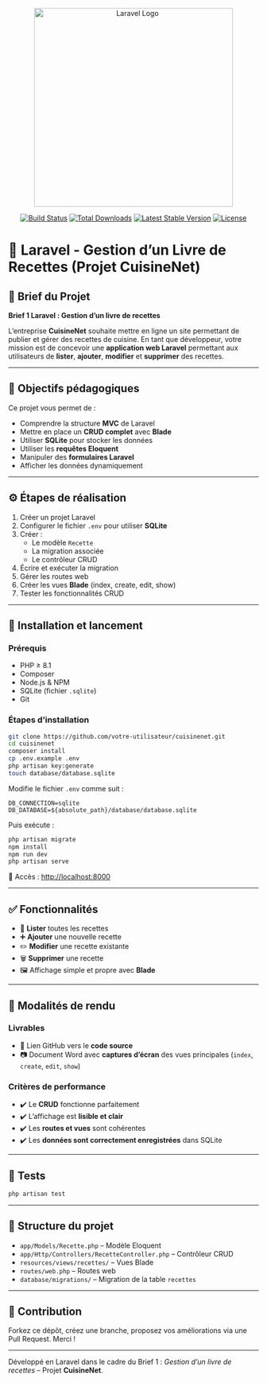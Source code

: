 <p align="center"><a href="https://laravel.com" target="_blank"><img src="https://raw.githubusercontent.com/laravel/art/master/logo-lockup/5%20SVG/2%20CMYK/1%20Full%20Color/laravel-logolockup-cmyk-red.svg" width="400" alt="Laravel Logo"></a></p>

<p align="center">
<a href="https://github.com/laravel/framework/actions"><img src="https://github.com/laravel/framework/workflows/tests/badge.svg" alt="Build Status"></a>
<a href="https://packagist.org/packages/laravel/framework"><img src="https://img.shields.io/packagist/dt/laravel/framework" alt="Total Downloads"></a>
<a href="https://packagist.org/packages/laravel/framework"><img src="https://img.shields.io/packagist/v/laravel/framework" alt="Latest Stable Version"></a>
<a href="https://packagist.org/packages/laravel/framework"><img src="https://img.shields.io/packagist/l/laravel/framework" alt="License"></a>
</p>

# 📖 Laravel - Gestion d’un Livre de Recettes (Projet CuisineNet)

## 📝 Brief du Projet

**Brief 1 Laravel : Gestion d’un livre de recettes**

L’entreprise **CuisineNet** souhaite mettre en ligne un site permettant de publier et gérer des recettes de cuisine. En tant que développeur, votre mission est de concevoir une **application web Laravel** permettant aux utilisateurs de **lister**, **ajouter**, **modifier** et **supprimer** des recettes.

---

## 🎯 Objectifs pédagogiques

Ce projet vous permet de :

- Comprendre la structure **MVC** de Laravel
- Mettre en place un **CRUD complet** avec **Blade**
- Utiliser **SQLite** pour stocker les données
- Utiliser les **requêtes Eloquent**
- Manipuler des **formulaires Laravel**
- Afficher les données dynamiquement

---

## ⚙️ Étapes de réalisation

1. Créer un projet Laravel
2. Configurer le fichier `.env` pour utiliser **SQLite**
3. Créer :
    - Le modèle `Recette`
    - La migration associée
    - Le contrôleur CRUD
4. Écrire et exécuter la migration
5. Gérer les routes web
6. Créer les vues **Blade** (index, create, edit, show)
7. Tester les fonctionnalités CRUD

---

## 🔧 Installation et lancement

### Prérequis

- PHP ≥ 8.1
- Composer
- Node.js & NPM
- SQLite (fichier `.sqlite`)
- Git

### Étapes d’installation

```bash
git clone https://github.com/votre-utilisateur/cuisinenet.git
cd cuisinenet
composer install
cp .env.example .env
php artisan key:generate
touch database/database.sqlite
```

Modifie le fichier `.env` comme suit :

```env
DB_CONNECTION=sqlite
DB_DATABASE=${absolute_path}/database/database.sqlite
```

Puis exécute :

```bash
php artisan migrate
npm install
npm run dev
php artisan serve
```

📍 Accès : [http://localhost:8000](http://localhost:8000)

---

## ✅ Fonctionnalités

- 🧾 **Lister** toutes les recettes
- ➕ **Ajouter** une nouvelle recette
- ✏️ **Modifier** une recette existante
- 🗑️ **Supprimer** une recette
- 🖼️ Affichage simple et propre avec **Blade**

---

## 📄 Modalités de rendu

### Livrables

- 🔗 Lien GitHub vers le **code source**
- 📷 Document Word avec **captures d’écran** des vues principales (`index`, `create`, `edit`, `show`)

### Critères de performance

- ✔️ Le **CRUD** fonctionne parfaitement
- ✔️ L’affichage est **lisible et clair**
- ✔️ Les **routes et vues** sont cohérentes
- ✔️ Les **données sont correctement enregistrées** dans SQLite

---

## 🧪 Tests

```bash
php artisan test
```

---

## 📁 Structure du projet

- `app/Models/Recette.php` – Modèle Eloquent
- `app/Http/Controllers/RecetteController.php` – Contrôleur CRUD
- `resources/views/recettes/` – Vues Blade
- `routes/web.php` – Routes web
- `database/migrations/` – Migration de la table `recettes`

---

## 🤝 Contribution

Forkez ce dépôt, créez une branche, proposez vos améliorations via une Pull Request. Merci !

---

Développé en Laravel dans le cadre du Brief 1 : *Gestion d’un livre de recettes* – Projet **CuisineNet**.
